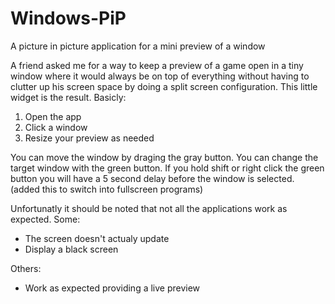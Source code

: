 # Windows-PiP
A picture in picture application for a mini preview of a window

A friend asked me for a way to keep a preview of a game open in a tiny window where it would always be on top of everything 
without having to clutter up his screen space by doing a split screen configuration. This little widget is the result. Basicly:
  1) Open the app
  2) Click a window
  3) Resize your preview as needed
  
You can move the window by draging the gray button.
You can change the target window with the green button.
If you hold shift or right click the green button you will have a 5 second delay before the window is selected.
(added this to switch into fullscreen programs)

Unfortunatly it should be noted that not all the applications work as expected.
Some:
   - The screen doesn't actualy update
   - Display a black screen
   
Others:
   - Work as expected providing a live preview
   
